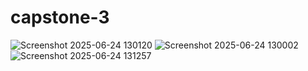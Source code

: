 # capstone-3
![Screenshot 2025-06-24 130120](https://github.com/user-attachments/assets/a4d800c9-1bb9-4b99-affb-49522727fdb3)
![Screenshot 2025-06-24 130002](https://github.com/user-attachments/assets/dec3782a-02c1-43f5-98ac-aacd0c346ef0)
![Screenshot 2025-06-24 131257](https://github.com/user-attachments/assets/4d6977fd-2108-492b-9fe6-8e5517e3256f)


